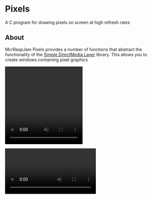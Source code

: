 # Pixels
A C program for drawing pixels on screen at high refresh rates

## About

McrRaspJam Pixels provides a number of functions that abstract the functionality of the [Simple DirectMedia Layer](https://www.libsdl.org/) library. This allows you to create windows containing pixel graphics

<video width="256" height="256" loop>
        <source src="docs/img/testpattern.mp4" type="video/mp4">
</video>

![](docs/img/testpattern.mp4)

